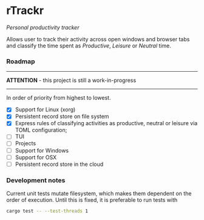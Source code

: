 rTrackr
===
*Personal productivity tracker*

Allows user to track their activity across open windows and browser tabs and classify the time spent as *Productive*, *Leisure* or *Neutral* time.

### Roadmap
---
**ATTENTION** - this project is still a work-in-progress

---

In order of priority from highest to lowest.

- [x] Support for Linux (xorg)
- [x] Persistent record store on file system
- [x] Express rules of classifying activities as productive, neutral or leisure via TOML configuration;
- [ ] TUI
- [ ] Projects
- [ ] Support for Windows
- [ ] Support for OSX
- [ ] Persistent record store in the cloud

### Development notes
Current unit tests mutate filesystem, which makes them dependent on the order of execution. Until this is fixed, it is preferable to run tests with
```bash
cargo test -- --test-threads 1
```